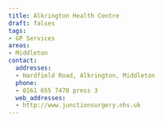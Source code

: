 ```yaml
---
title: Alkrington Health Centre
draft: falses
tags:
- GP Services
areas:
- Middleton
contact:
  addresses:
  - Hardfield Road, Alkrington, Middleton
  phone:
  - 0161 655 7478 press 3
  web_addresses:
  - http://www.junctionsurgery.nhs.uk
---
```


